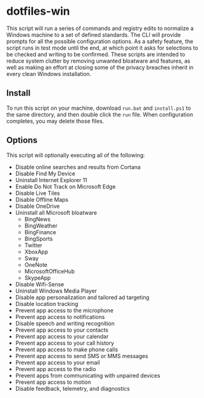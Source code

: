 # dotfiles-win

This script will run a series of commands and registry edits to normalize a Windows machine to a set of defined standards. The CLI will provide prompts for all the possible configuration options. As a safety feature, the script runs in test mode until the end, at which point it asks for selections to be checked and writing to be confirmed. These scripts are intended to reduce system clutter by removing unwanted bloatware and features, as well as making an effort at closing some of the privacy breaches inherit in every clean Windows installation.

## Install

To run this script on your machine, download `run.bat` and `install.ps1` to the same directory, and then double click the `run` file. When configuration completes, you may delete those files.

## Options

This script will optionally executing all of the following:
  - Disable online searches and results from Cortana
  - Disable Find My Device
  - Uninstall Internet Explorer 11
  - Enable Do Not Track on Microsoft Edge
  - Disable Live Tiles
  - Disable Offline Maps
  - Disable OneDrive
  - Uninstall all Microsoft bloatware
    - BingNews
    - BingWeather
    - BingFinance
    - BingSports
    - Twitter
    - XboxApp
    - Sway
    - OneNote
    - MicrosoftOfficeHub
    - SkypeApp
  - Disable Wifi-Sense
  - Uninstall Windows Media Player
  - Disable app personalization and tailored ad targeting
  - Disable location tracking
  - Prevent app access to the microphone
  - Prevent app access to notifications 
  - Disable speech and writing recognition
  - Prevent app access to your contacts
  - Prevent app access to your calendar
  - Prevent app access to your call history
  - Prevent app access to make phone calls
  - Prevent app access to send SMS or MMS messages
  - Prevent app access to your email
  - Prevent app access to the radio
  - Prevent apps from communicating with unpaired devices
  - Prevent app access to motion
  - Disable feedback, telemetry, and diagnostics